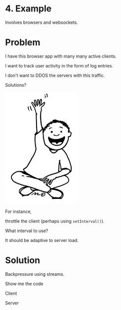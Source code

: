# 4. Example

Involves browsers and websockets.



# Problem

I have this browser app with many many active clients.

I want to track user activity in the form of log entries.

I don't want to DDOS the servers with this traffic.



Solutions?

![Answer Boy](images/answer-boy.gif)


For instance,

throttle the client (perhaps using `setInterval()`).

What interval to use?


It should be adaptive to server load.


# Solution

Backpressure using streams.



Show me the code


Client


Server